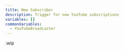 ```yaml
---
title: New Subscriber
description: Trigger for new YouTube subscriptions
variables: []
commonVariables:
  - YouTubeBroadcaster
---
```


:wip